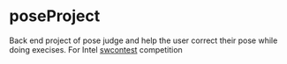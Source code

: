 # poseProject
Back end project of pose judge and help the user correct their pose while doing execises.
For Intel [swcontest](http://www.swcontest.cn) competition

